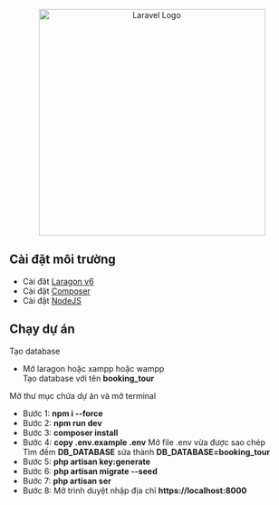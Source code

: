 <p align="center"><a href="https://laravel.com" target="_blank"><img src="https://raw.githubusercontent.com/laravel/art/master/logo-lockup/5%20SVG/2%20CMYK/1%20Full%20Color/laravel-logolockup-cmyk-red.svg" width="400" alt="Laravel Logo"></a></p>

## Cài đặt môi trường

- Cài đăt [Laragon v6]()
- Cài đặt [Composer](https://getcomposer.org/Composer-Setup.exe)
- Cài đặt [NodeJS](https://nodejs.org/dist/v20.19.0/node-v20.19.0-x64.msi)


## Chạy dự án
Tạo database
- Mở laragon hoặc xampp hoặc wampp <br>
Tạo database với tên **booking_tour**

Mở thư mục chứa dự án và mở terminal

- Bước 1: **npm i --force**
- Bước 2: **npm run dev**
- Bước 3: **composer install**
- Bước 4: **copy .env.example .env**
Mở file .env vừa được sao chép <br>
Tìm đếm **DB_DATABASE** sửa thành **DB_DATABASE=booking_tour**
- Bước 5: **php artisan key:generate**
- Bước 6: **php artisan migrate --seed**
- Bước 7: **php artisan ser**
- Bước 8: Mở trình duyệt nhập địa chỉ **https://localhost:8000**

